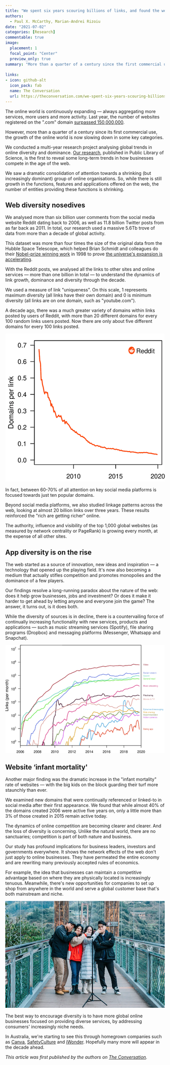 ```yaml
---
title: "We spent six years scouring billions of links, and found the web is both expanding and shrinking "
authors:
  - Paul X. McCarthy, Marian-Andrei Rizoiu
date: "2021-07-02"
categories: [Research]
commentable: true
image:
  placement: 1
  focal_point: "Center"
  preview_only: true
summary: "More than a quarter of a century since the first commercial use of the online world, its growth is now slowing down in some key categories."

links:
- icon: github-alt
  icon_pack: fab
  name: The Conversation
  url: https://theconversation.com/we-spent-six-years-scouring-billions-of-links-and-found-the-web-is-both-expanding-and-shrinking-159215
---
```


The online world is continuously expanding — always aggregating more services, more users and more activity. Last year, the number of websites registered on the ".com" domain [surpassed 150,000,000](https://www.verisign.com/en_US/channel-resources/domain-registry-products/zone-file/index.xhtml).

However, more than a quarter of a century since its first commercial use, the growth of the online world is now slowing down in some key categories.

We conducted a multi-year research project analysing global trends in online diversity and dominance. [Our research](https://journals.plos.org/plosone/article?id=10.1371/journal.pone.0249993), published in Public Library of Science, is the first to reveal some long-term trends in how businesses compete in the age of the web.

We saw a dramatic consolidation of attention towards a shrinking (but increasingly dominant) group of online organisations. So, while there is still growth in the functions, features and applications offered on the web, the number of entities providing these functions is shrinking. 

## Web diversity nosedives

We analysed more than six billion user comments from the social media website Reddit dating back to 2006, as well as 11.8 billion Twitter posts from as far back as 2011. In total, our research used a massive 5.6Tb trove of data from more than a decade of global activity.

This dataset was more than four times the size of the original data from the Hubble Space Telescope, which helped Brian Schmidt and colleagues do their [Nobel-prize winning work](https://theconversation.com/nobel-prize-win-tells-us-the-universe-is-accelerating-what-does-that-mean-3753) in 1998 to prove [the universe's expansion is accelerating](https://iopscience.iop.org/article/10.1086/300499/meta).

With the Reddit posts, we analysed all the links to other sites and online services — more than one billion in total — to understand the dynamics of link growth, dominance and diversity through the decade.

We used a measure of link "uniqueness". On this scale, 1 represents maximum diversity (all links have their own domain) and 0 is minimum diversity (all links are on one domain, such as "youtube.com").

A decade ago, there was a much greater variety of domains within links posted by users of Reddit, with more than 20 different domains for every 100 random links users posted. Now there are only about five different domains for every 100 links posted.

![Our Reddit analysis showed the pool of top-performing sources online is shrinking.](fig1.png)

In fact, between 60-70% of all attention on key social media platforms is focused towards just ten popular domains.

Beyond social media platforms, we also studied linkage patterns across the web, looking at almost 20 billion links over three years. These results reinforced the "rich are getting richer" online.

The authority, influence and visibility of the top 1,000 global websites (as measured by network centrality or PageRank) is growing every month, at the expense of all other sites.

## App diversity is on the rise

The web started as a source of innovation, new ideas and inspiration — a technology that opened up the playing field. It's now also becoming a medium that actually stifles competition and promotes monopolies and the dominance of a few players.

Our findings resolve a long-running paradox about the nature of the web: does it help grow businesses, jobs and investment? Or does it make it harder to get ahead by letting anyone and everyone join the game? The answer, it turns out, is it does both.

While the diversity of sources is in decline, there is a countervailing force of continually increasing functionality with new services, products and applications — such as music streaming services (Spotify), file sharing programs (Dropbox) and messaging platforms (Messenger, Whatsapp and Snapchat). 

![Functional diversity grows continuously online.](fig2.png)

## Website ‘infant mortality'

Another major finding was the dramatic increase in the "infant mortality" rate of websites — with the big kids on the block guarding their turf more staunchly than ever.

We examined new domains that were continually referenced or linked-to in social media after their first appearance. We found that while almost 40% of the domains created 2006 were active five years on, only a little more than 3% of those created in 2015 remain active today.

The dynamics of online competition are becoming clearer and clearer. And the loss of diversity is concerning. Unlike the natural world, there are no sanctuaries; competition is part of both nature and business.

Our study has profound implications for business leaders, investors and governments everywhere. It shows the network effects of the web don't just apply to online businesses. They have permeated the entire economy and are rewriting many previously accepted rules of economics.

For example, the idea that businesses can maintain a competitive advantage based on where they are physically located is increasingly tenuous. Meanwhile, there's new opportunities for companies to set up shop from anywhere in the world and serve a global customer base that's both mainstream and niche.

![Functional diversity grows continuously online.](fig3.png)

The best way to encourage diversity is to have more global online businesses focused on providing diverse services, by addressing consumers' increasingly niche needs.

In Australia, we're starting to see this through homegrown companies such as [Canva](https://www.canva.com/), [SafetyCulture](https://safetyculture.com/) and [iWonder](https://iwonder.com/). Hopefully many more will appear in the decade ahead.

_This article was first published by the authors on [The Conversation](https://theconversation.com/we-spent-six-years-scouring-billions-of-links-and-found-the-web-is-both-expanding-and-shrinking-159215)._
